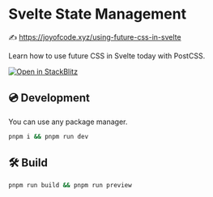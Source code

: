 # Svelte State Management

✍️ https://joyofcode.xyz/using-future-css-in-svelte

Learn how to use future CSS in Svelte today with PostCSS.

[![Open in StackBlitz](https://developer.stackblitz.com/img/open_in_stackblitz.svg)](https://stackblitz.com/github/joysofcode/svelte-future-css)

## 💿️ Development

You can use any package manager.

```bash
pnpm i && pnpm run dev
```

## 🛠️ Build

```bash
pnpm run build && pnpm run preview
```
